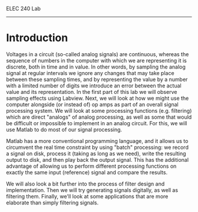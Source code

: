 ELEC 240 Lab

------------------------------------------------------------------------

Introduction
============

Voltages in a circuit (so-called analog signals) are continuous, whereas the sequence of numbers in the computer with which we are representing it is discrete, both in time and in value. In other words, by sampling the analog signal at regular intervals we ignore any changes that may take place between these sampling times, and by representing the value by a number with a limited number of digits we introduce an error between the actual value and its representation. In the first part of this lab we will observe sampling effects using Labview.
Next, we will look at how we might use the computer alongside (or instead of) op amps as part of an overall signal processing system. We will look at some processing functions (e.g. filtering) which are direct "analogs" of analog processing, as well as some that would be difficult or impossible to implement in an analog circuit. For this, we will use Matlab to do most of our signal processing.

Matlab has a more conventional programming language, and it allows us to circumvent the real time constraint by using "batch" processing: we record a signal on disk, process it (taking as long as we need), write the resulting output to disk, and then play back the output signal. This has the additional advantage of allowing us to perform different processing functions on exactly the same input (reference) signal and compare the results.

We will also look a bit further into the process of filter design and implementation. Then we will try generating signals digitally, as well as filtering them. Finally, we'll look at some applications that are more elaborate than simply filtering signals.